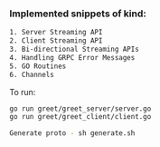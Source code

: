 
### Implemented snippets of kind:

```bash
1. Server Streaming API
2. Client Streaming API
3. Bi-directional Streaming APIs
4. Handling GRPC Error Messages
5. GO Routines
6. Channels
```

To run:

```bash
go run greet/greet_server/server.go
go run greet/greet_client/client.go

Generate proto - sh generate.sh
```